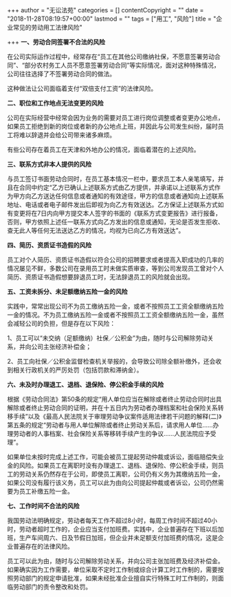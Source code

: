 +++
author = "无讼法苑"
categories = []
contentCopyright = ""
date = "2018-11-28T08:19:57+00:00"
lastmod = ""
tags = ["用工", "风险"]
title = "企业常见的劳动用工法律风险"

+++
**一、劳动合同签署不合法的风险**

在公司实际运作过程中，经常存在“员工在其他公司缴纳社保，不愿意签署劳动合同”、“部分农村务工人员不愿意签署劳动合同”等实际情况，面对这种特殊情况，公司往往选择了不签署劳动合同的做法。

这种做法让公司面临着支付“双倍支付工资”的法律风险。

**二、职位和工作地点无法变更的风险**

公司在实际经营中经常会因为业务的需要对员工进行岗位调整或者变更办公地点，如果员工拒绝到新的岗位或者新的办公地点上班，并因此与公司发生纠纷，届时员工将难以辞退并会给公司带来诸多麻烦。

有些公司存在着员工在天津和外地办公的情况，面临着潜在的上述风险。

**三、联系方式非本人提供的风险**

与员工签订书面劳动合同时，在员工基本情况一栏中，要求员工本人亲笔填写，并且在合同中约定“乙方已确认上述联系方式由乙方提供，并承诺以上述联系方式作为甲方向乙方送达任何信息或者通知的有效途径，甲方的信息或者通知向上述联系地址、电话或者电子邮件发出后即视为向乙方有效送达。乙方保证上述联系方式如有变更将在7日内向甲方提交本人签字的书面的《联系方式变更报告》进行报备，否则，甲方依照上述任一联系方式向乙方发出的信息或通知，无论是否发生拒收、查无此人等任何无法送达乙方的情况，均视为已向乙方有效送达”。

**四、简历、资质证书造假的风险**

员工对个人简历、资质证书造假以符合公司的招聘要求或者提高入职成功的几率的情况屡见不鲜，多数公司在录用员工时未做实质审查，等到公司发现员工曾对个人简历、资质证书造假想要辞退员工时，无法辞退员工的风险就会出现。

**五、工资未拆分、未足额缴纳五险一金的风险**

实践中，常常出现公司不为员工缴纳五险一金，或者不按照员工工资全额缴纳五险一金的情况。不为员工缴纳五险一金或者不按照员工工资全额缴纳五险一金，虽然会减轻公司的负担，但是存在以下风险：

1、员工可以“未交纳（足额缴纳）社保／公积金”为由，随时与公司解除劳动关系，并向公司主张经济补偿金；

2、员工向社保／公积金监督检查机关举报的，会导致公司除全额补缴外，还会收到相关行政机关的严厉处罚（包括罚款和滞纳金）。

**六、未及时办理退工、退档、退保险、停公积金手续的风险**

根据《劳动合同法》第50条的规定“用人单位应当在解除或者终止劳动合同时出具解除或者终止劳动合同的证明，并在十五日内为劳动者办理档案和社会保险关系转移手续”以及《最高人民法院关于审理劳动争议案件适用法律若干问题的解释(二)》第五条的规定“劳动者与用人单位解除或者终止劳动关系后，请求用人单位……办理劳动者的人事档案、社会保险关系等移转手续产生的争议……人民法院应予受理”。

如果单位未按时完成上述工作，可能会被员工提起劳动仲裁或诉讼，面临赔偿失业金的风险。如果员工在离职时没有办理退工、退档、退保险、停公积金手续，则员工的劳动关系仍然存在于公司，即使员工离职，公司仍有义务为其缴纳五险一金，如果公司没有履行该义务，员工可以此为由向公司提起仲裁或者诉讼，公司仍然需要为员工补缴五险一金。

**七、工作时间不合法的风险**

我国劳动法明确规定，劳动者每天工作不超过8小时，每周工作时间不超过40小时，劳动者超时工作的，企业应当支付加班费。实践中，企业普遍存在下班以后加班，生产车间周六、日及节假日加班，但企业并未足额支付加班费的情况，这是企业普遍存在的法律风险。

员工可以此为由，随时与公司解除劳动关系，并向公司主张加班费及经济补偿金。如果确实因为工作需要，单位采取不定时工作制或综合计算工时工作制的，需要按照劳动部门的规定申请批准，如果未经批准企业擅自实行特殊工时工作制的，则面临劳动部门的责令整改和处罚。